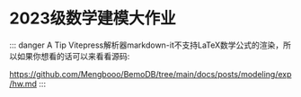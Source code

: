 <!-- # 2023 级数学建模大作业

> 选题为 C：按照课堂讲授的内容，对第 9 章中所介绍的算法（最速下降法、牛顿法、
> DFP 算法、BFGS 算法、FR 算法中选取其中 3 个）编程或者调用库函数实现，
> 并给出具体算例。

## 1.案例

求函数 $f (x) = 2x_1^2+x_2^2$ 的极小点。

设初始点为 $x_0=(1, 1)$，$\epsilon = \cfrac {1}{10}$。

## 2.DFP 算法

### 2.1.原理

DFP 算法是一种拟牛顿法，用于求解无约束优化问题。其基本思想是通过迭代地构造一个近似的海森矩阵的逆矩阵（用  $\mathbf{H}_k$  表示第  k  次迭代的近似海森逆矩阵），利用这个近似矩阵来确定搜索方向，从而逐步逼近函数的极小点。该算法避免了直接计算复杂的海森矩阵及其逆矩阵，而是通过每次迭代中函数梯度的变化信息来更新近似矩阵，在一定程度上提高了计算效率。

DFP 算法基本步骤如下：

1. **初始化**：
   - 给定初始点 $\mathbf{x}_0$，设定精度要求 $\epsilon > 0$，初始的近似海森逆矩阵 $\mathbf{H}_0$ 通常设为单位矩阵 $\mathbf{I}$，迭代次数 $k = 0$。
2. **计算梯度**：计算当前点 $\mathbf{x}_k$ 处的函数梯度 $\mathbf{g}_k = \nabla f(\mathbf{x}_k)$。
3. **判断终止条件**：如果 $\|\mathbf{g}_k\| < \epsilon$，则停止迭代，当前点 $\mathbf{x}_k$ 即为近似极小点；否则继续下一步。
4. **确定搜索方向**：计算搜索方向 $\mathbf{p}_k = -\mathbf{H}_k \mathbf{g}_k$。
5. **确定步长**：通过一维搜索（如黄金分割法、二次插值法等）确定合适的步长 $\alpha_k$，使得 $f(\mathbf{x}_k + \alpha_k \mathbf{p}_k)$ 取得极小值。
6. **更新点的位置**：计算新的点 $\mathbf{x}_{k + 1} = \mathbf{x}_k + \alpha_k \mathbf{p}_k$。
7. **计算梯度变化量和位置变化量**：计算 $\mathbf{y}_k = \nabla f(\mathbf{x}_{k + 1}) - \nabla f(\mathbf{x}_k)$ 和 $\mathbf{s}_k = \mathbf{x}_{k + 1} - \mathbf{x}_k$。
8. **更新近似海森逆矩阵**：根据 DFP 公式更新近似海森逆矩阵：
   $$ \mathbf{H}\_{k + 1} = \mathbf{H}\_k + \frac{\mathbf{s}\_k \mathbf{s}\_k^T}{\mathbf{s}\_k^T \mathbf{y}\_k} - \frac{\mathbf{H}\_k \mathbf{y}\_k \mathbf{y}\_k^T \mathbf{H}\_k}{\mathbf{y}\_k^T \mathbf{H}\_k \mathbf{y}\_k} $$
9. **迭代更新**：令 $k = k + 1$，返回步骤 2 继续迭代。

### 2.2.解答

采用 Python，编程如下：

```py
import numpy as np

# 定义函数 f(x)
def f(x):
    return 2 * x[0] ** 2 + x[1] ** 2

# 定义梯度计算函数
def grad_f(x):
    return np.array([4 * x[0], 2 * x[1]])

# DFP 算法实现
def dfp_method(f, grad_f, initial_x, epsilon, max_iter=1000):
    """
    使用 DFP 算法寻找函数的极小点。

    参数:
    f (callable): 目标函数。
    grad_f (callable): 目标函数的梯度函数。
    initial_x (np.ndarray): 初始点。
    epsilon (float): 收敛阈值。
    max_iter (int): 最大迭代次数，默认为 1000。

    返回:
    np.ndarray: 近似极小点。
    list: 迭代过程中所有点的列表。
    """
    x = initial_x
    n = len(x)
    H = np.eye(n)  # 初始化逆 Hessian 矩阵为单位矩阵
    g = grad_f(x)
    history = [x]  # 用于存储迭代过程中的 x 值

    # 固定步长
    ALPHA = 0.1
    # 避免除零的小正数
    EPSILON_DIV = 1e-10

    for _ in range(max_iter):
        if np.linalg.norm(g) < epsilon:  # 检查收敛性
            break

        # 计算搜索方向
        p = -np.dot(H, g)

        # 更新 x 值
        x_new = x + ALPHA * p
        g_new = grad_f(x_new)
        s = x_new - x
        y = g_new - g

        # 计算点积
        sy = np.dot(s, y)
        if sy == 0:
            sy += EPSILON_DIV

        Hs = np.dot(H, s)
        sHs = np.dot(s, Hs)

        # DFP 更新公式
        H = H + np.outer(s, s) / sy - np.outer(Hs, Hs) / sHs

        # 为下一次迭代做准备
        x = x_new
        g = g_new
        history.append(x)

    return x, history

# 初始点
initial_x = np.array([1, 1])
# 收敛阈值
epsilon = 1 / 10

# 执行 DFP 算法
optimal_x, history = dfp_method(f, grad_f, initial_x, epsilon)

print("极小点:", optimal_x)
```

输出结果如下：

```py
极小点: [0.0014867  0.04557862]
```

使用 DFP 算法，我们找到了函数 $f (x) = 2x_1^2 + x_2^2$ 的极小点大约在 $(0.0015, 0.0456)$ 处。非常接近于函数的真实极小点 $(0, 0)$。

## 3.BFGS 算法

### 3.1.原理

BFGS 算法是一种用于无约束优化问题的迭代算法，属于拟牛顿法的一种，以下是其原理介绍：

#### 基本思想

- BFGS 算法通过构造一个正定矩阵来近似目标函数的 Hessian 矩阵的逆，从而避免了直接计算 Hessian 矩阵及其逆，降低了计算复杂度。在每一次迭代中，根据当前的迭代点和梯度信息，更新这个近似矩阵，使得算法能够逐步逼近目标函数的极小点。

#### 算法推导

- 设目标函数为$f(x)$，其梯度为$\nabla f(x)$。在第$k$次迭代时，当前点为$x_k$，梯度为$g_k = \nabla f(x_k)$。
- 我们希望找到一个搜索方向$p_k$，使得沿着这个方向移动能使目标函数值下降。类似于牛顿法，搜索方向$p_k$可以通过求解线性方程组$H_k p_k = -g_k$得到，其中$H_k$是 Hessian 矩阵的近似。
- BFGS 算法使用一个正定矩阵$B_k$来近似$H_k$，即$B_k p_k = -g_k$，从而得到搜索方向$p_k = -B_k^{-1} g_k$。
- 给定步长$\alpha_k$，则下一个迭代点为$x_{k + 1} = x_k + \alpha_k p_k$。
- 为了更新近似矩阵$B_k$，使其更好地逼近 Hessian 矩阵，根据两次迭代之间的梯度差和位置差来构建更新公式。设$s_k = x_{k + 1}-x_k$，$y_k = g_{k + 1}-g_k$，则 BFGS 算法的更新公式为：
  $$
  B_{k + 1}=B_{k}+\frac{y_{k}y_{k}^{T}}{y_{k}^{T}s_{k}}-\frac{B_{k}s_{k}s_{k}^{T}B_{k}}{s_{k}^{T}B_{k}s_{k}}
  $$
- 这个公式的第一项是上一次迭代的近似矩阵$B_k$，第二项是对$B_k$的修正，使得$B_{k + 1}$更好地逼近 Hessian 矩阵在$x_{k + 1}$处的值，第三项是为了保证$B_{k + 1}$的正定性和对称性。

合适的步长$\alpha_k$对于算法的收敛性和效率至关重要。常用的方法有精确线搜索和非精确线搜索。精确线搜索是找到使目标函数$f(x_k+\alpha p_k)$达到最小的$\alpha$值；非精确线搜索则是在一定的条件下，找到一个能使目标函数有足够下降的$\alpha$值，例如采用 Armijo 准则、Wolfe 准则等。

在一定的条件下，BFGS 算法具有全局收敛性和超线性收敛速度。一般要求目标函数$f(x)$是连续可微的，并且其 Hessian 矩阵满足一定的条件。在实际应用中，BFGS 算法通常能在较少的迭代次数内收敛到目标函数的极小点附近。

### 3.2.解答

采用 Python，编程如下：

```py
import numpy as np

# 定义目标函数
def f(x):
    return 2 * x[0] ** 2 + x[1] ** 2

# 定义目标函数的梯度
def grad_f(x):
    return np.array([4 * x[0], 2 * x[1]])

# BFGS 算法实现
def bfgs_method(f, grad_f, initial_x, epsilon, max_iter=1000):
    x = np.array(initial_x, dtype=np.float64)
    n = len(x)
    # 初始化近似海森逆矩阵为单位矩阵
    H = np.eye(n)
    g = grad_f(x)
    history = [x]

    for _ in range(max_iter):
        if np.linalg.norm(g) < epsilon:
            break

        # 计算搜索方向
        p = -np.dot(H, g)

        # 简单固定步长，实际可使用线搜索确定
        alpha = 0.1

        # 更新点的位置
        x_new = x + alpha * p
        g_new = grad_f(x_new)

        s = x_new - x
        y = g_new - g

        # 避免除以零
        sy = np.dot(s, y)
        if sy == 0:
            sy += 1e-10

        # 计算中间变量
        rho = 1 / sy
        I = np.eye(n)

        # BFGS 更新公式
        A = (I - rho * np.outer(s, y))
        B = (I - rho * np.outer(y, s))
        H = np.dot(np.dot(A, H), B) + rho * np.outer(s, s)

        x = x_new
        g = g_new
        history.append(x)

    return x, history

# 初始点
initial_x = [1, 1]
# 收敛阈值
epsilon = 1 / 10

# 执行 BFGS 算法
optimal_x, history = bfgs_method(f, grad_f, initial_x, epsilon)

print("极小点:", optimal_x)
```

输出结果为:

```py
极小点: [0.02050654 0.02558844]
```

## 4.FR算法

FR算法，即Fletcher - Reeves算法，是一种用于求解无约束优化问题的共轭梯度法。

### 4.1.原理
FR算法通过构造一系列共轭方向来逐步逼近函数的极小点。共轭方向具有特殊的性质，使得算法在这些方向上进行搜索时能够有效地收敛到最优解。

考虑无约束优化问题：$\min_{x\in R^n} f(x)$，其中$f(x)$是连续可微的函数。

#### 算法步骤
1. **初始化**：选择初始点$x_0\in R^n$，计算初始梯度$g_0=\nabla f(x_0)$，令$d_0=-g_0$，$k = 0$。
2. **迭代过程**：
    - **线搜索**：通过某种线搜索方法确定步长$\alpha_k$，使得$f(x_k+\alpha_k d_k)=\min_{\alpha\geq0} f(x_k+\alpha d_k)$。
    - **更新点**：计算$x_{k + 1}=x_k+\alpha_k d_k$。
    - **计算新梯度**：计算$g_{k + 1}=\nabla f(x_{k + 1})$。
    - **判断收敛**：如果$\vert\vert g_{k + 1}\vert\vert$小于给定的收敛阈值$\epsilon$，则停止迭代，输出$x_{k + 1}$作为近似最优解；否则，继续下一步。
    - **计算共轭方向**：计算$\beta_{k}=\frac{\vert\vert g_{k + 1}\vert\vert^2}{\vert\vert g_{k}\vert\vert^2}$，然后令$d_{k + 1}=-g_{k + 1}+\beta_{k}d_{k}$。这里的$\beta_{k}$是FR算法的关键参数，它使得搜索方向$d_{k}$与$d_{k + 1}$关于海森矩阵共轭（在精确线搜索的条件下）。
3. **重复迭代**：令$k = k + 1$，返回步骤2继续迭代，直到满足收敛条件。

#### 收敛性
在一定的条件下，FR算法具有全局收敛性。例如，当目标函数$f(x)$是二次函数且具有正定的海森矩阵时，FR算法在有限步内可以收敛到全局最优解。对于一般的非二次函数，在适当的假设下，FR算法也能够收敛到局部最优解。

FR算法具有计算量小、存储需求低等优点，适用于求解大规模无约束优化问题。但它对目标函数的性质有一定要求，并且在某些情况下可能收敛较慢。

### 4.2.解答

采用 Python，编程如下：

```py
import numpy as np
from scipy.optimize import line_search

# 定义目标函数
def f(x):
    return 2 * x[0] ** 2 + x[1] ** 2

# 定义目标函数的梯度
def grad_f(x):
    return np.array([4 * x[0], 2 * x[1]])

# FR 算法实现
def fr_method(f, grad_f, initial_x, epsilon, max_iter=1000):
    x = np.array(initial_x, dtype=np.float64)
    g = grad_f(x)
    d = -g
    history = [x]

    for _ in range(max_iter):
        if np.linalg.norm(g) < epsilon:
            break

        # 线搜索确定步长
        alpha = line_search(f, grad_f, x, d)[0]
        if alpha is None:
            print("线搜索未找到合适的步长，终止迭代。")
            break

        # 更新点的位置
        x = x + alpha * d
        g_new = grad_f(x)

        # 计算 FR 算法中的 beta
        beta = np.linalg.norm(g_new) ** 2 / np.linalg.norm(g) ** 2

        # 更新搜索方向
        d = -g_new + beta * d
        g = g_new

        history.append(x)

    return x, history

# 初始点
initial_x = [1, 1]
# 收敛阈值
epsilon = 1 / 10

# 执行 FR 算法
optimal_x, history = fr_method(f, grad_f, initial_x, epsilon)

print("极小点:", optimal_x)
```

其输出结果为：

```py
极小点: [2.77555756e-17 5.55111512e-17]
```

值已经非常接近零，从数值计算的角度来看，可以认为已经收敛到极小点了。

## 算法比较和实验总结

如果问题规模较大且对计算效率和收敛速度要求较高，BFGS 算法是更好的选择；DFP 算法在一般的无约束优化问题中也能表现出不错的性能；FR 算法由于其低存储需求的特点，在内存资源有限或处理大规模问题时具有一定优势，尽管它的收敛速度相对较慢。 -->

# 2023级数学建模大作业

::: danger A Tip
Vitepress解析器markdown-it不支持LaTeX数学公式的渲染，所以如果你想看的话可以来看看源码:

https://github.com/Mengbooo/BemoDB/tree/main/docs/posts/modeling/exp/hw.md
:::